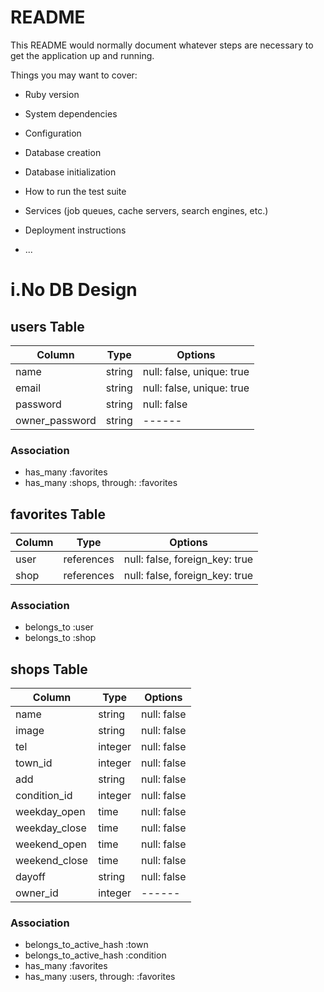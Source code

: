 # README

This README would normally document whatever steps are necessary to get the
application up and running.

Things you may want to cover:

* Ruby version

* System dependencies

* Configuration

* Database creation

* Database initialization

* How to run the test suite

* Services (job queues, cache servers, search engines, etc.)

* Deployment instructions

* ...

# i.No DB Design

## users Table
|Column|Type|Options|
|------|----|-------|
|name|string|null: false, unique: true|
|email|string|null: false, unique: true|
|password|string|null: false|
|owner_password|string|------|
### Association
- has_many :favorites
- has_many :shops, through: :favorites

## favorites Table
|Column|Type|Options|
|------|----|-------|
|user|references|null: false, foreign_key: true|
|shop|references|null: false, foreign_key: true|
### Association
- belongs_to :user
- belongs_to :shop

## shops Table 
|Column|Type|Options|
|------|----|-------|
|name|string|null: false|
|image|string|null: false|
|tel|integer|null: false|
|town_id|integer|null: false|
|add|string|null: false|
|condition_id|integer|null: false|
|weekday_open|time|null: false|
|weekday_close|time|null: false|
|weekend_open|time|null: false|
|weekend_close|time|null: false|
|dayoff|string|null: false|
|owner_id|integer|------|
### Association
- belongs_to_active_hash :town
- belongs_to_active_hash :condition
- has_many :favorites
- has_many :users, through: :favorites